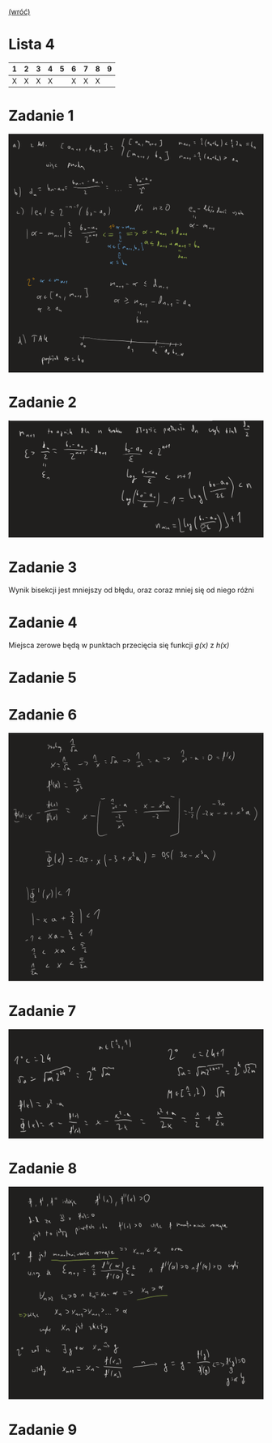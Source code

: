 [(wróć)](../)

# Lista 4
| 1 | 2 | 3 | 4 | 5 | 6 | 7 | 8 | 9 |
|---|---|---|---|---|---|---|---|---|
| X | X | X | X |   | X | X | X |   |


# Zadanie 1
![image](zad1.png)

# Zadanie 2
![image](zad2.png)

# Zadanie 3
Wynik bisekcji jest mniejszy od błędu, oraz coraz mniej się od niego różni

# Zadanie 4
Miejsca zerowe będą w punktach przecięcia się funkcji _g(x)_ z _h(x)_

# Zadanie 5


# Zadanie 6
![image](zad6.png)

# Zadanie 7
![image](zad7.png)

# Zadanie 8
![image](zad8.png)

# Zadanie 9






